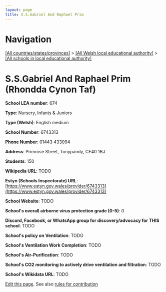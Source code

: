 ```yaml
---
layout: page
title: S.S.Gabriel And Raphael Prim
---
```

# Navigation

[[All countries/states/provinces]](../../..) > [[All Welsh local educational authority]](../..) > [[All schools in local educational authority]](..)

# S.S.Gabriel And Raphael Prim (Rhondda Cynon Taf)

**School LEA number**: 674

**Type**: Nursery, Infants & Juniors

**Type (Welsh)**: English medium

**School Number**: 6743313

**Phone Number**: 01443 433094

**Address**: Primrose Street, Tonypandy, CF40 1BJ

**Students**: 150

**Wikipedia URL**: TODO

**Estyn (Schools Inspectorate) URL**: [https://www.estyn.gov.wales/provider/6743313](https://www.estyn.gov.wales/provider/6743313)

**School Website**: TODO

**School's overall airborne virus protection grade (0-5)**: 0

**Discord, Facebook, or WhatsApp group for discovery/advocacy for THIS school**: TODO

**School's policy on Ventilation**: TODO

**School's Ventilation Work Completion**: TODO

**School's Air-Purification**: TODO

**School's CO2 monitoring to actively drive ventilation and filtration**: TODO

**School's Wikidata URL**: TODO




[Edit this page](https://github.com/VentilationProject/Wales/edit/prif/./Rhondda_Cynon_Taf/S.S.Gabriel_And_Raphael_Prim.md). See also [rules for contribution](../../../contribution-rules/)